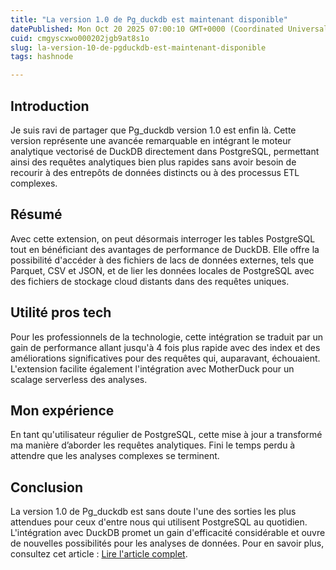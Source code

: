 ```yaml
---
title: "La version 1.0 de Pg_duckdb est maintenant disponible"
datePublished: Mon Oct 20 2025 07:00:10 GMT+0000 (Coordinated Universal Time)
cuid: cmgyscxwo000202jgb9at8s1o
slug: la-version-10-de-pgduckdb-est-maintenant-disponible
tags: hashnode

---
```


## Introduction

Je suis ravi de partager que Pg\_duckdb version 1.0 est enfin là. Cette version représente une avancée remarquable en intégrant le moteur analytique vectorisé de DuckDB directement dans PostgreSQL, permettant ainsi des requêtes analytiques bien plus rapides sans avoir besoin de recourir à des entrepôts de données distincts ou à des processus ETL complexes.

## Résumé

Avec cette extension, on peut désormais interroger les tables PostgreSQL tout en bénéficiant des avantages de performance de DuckDB. Elle offre la possibilité d'accéder à des fichiers de lacs de données externes, tels que Parquet, CSV et JSON, et de lier les données locales de PostgreSQL avec des fichiers de stockage cloud distants dans des requêtes uniques.

## Utilité pros tech

Pour les professionnels de la technologie, cette intégration se traduit par un gain de performance allant jusqu'à 4 fois plus rapide avec des index et des améliorations significatives pour des requêtes qui, auparavant, échouaient. L'extension facilite également l'intégration avec MotherDuck pour un scalage serverless des analyses.

## Mon expérience

En tant qu'utilisateur régulier de PostgreSQL, cette mise à jour a transformé ma manière d’aborder les requêtes analytiques. Fini le temps perdu à attendre que les analyses complexes se terminent.

## Conclusion

La version 1.0 de Pg\_duckdb est sans doute l'une des sorties les plus attendues pour ceux d'entre nous qui utilisent PostgreSQL au quotidien. L'intégration avec DuckDB promet un gain d'efficacité considérable et ouvre de nouvelles possibilités pour les analyses de données. Pour en savoir plus, consultez cet article : [Lire l'article complet](https://api.daily.dev/r/OoMjdpjvJ).